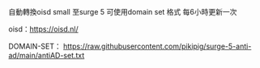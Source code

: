 自動轉換oisd small 至surge 5 可使用domain set 格式 每6小時更新一次

oisd：https://oisd.nl/

DOMAIN-SET：
https://raw.githubusercontent.com/pikipig/surge-5-anti-ad/main/antiAD-set.txt
